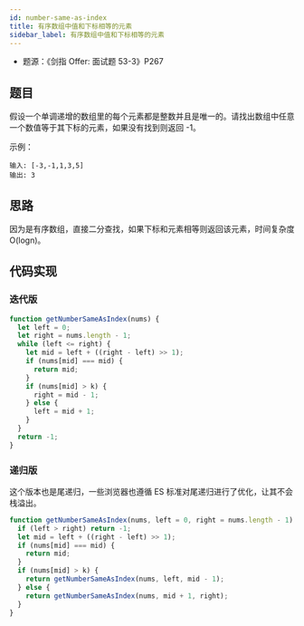 ```yaml
---
id: number-same-as-index
title: 有序数组中值和下标相等的元素
sidebar_label: 有序数组中值和下标相等的元素
---
```


- 题源：《剑指 Offer: 面试题 53-3》P267

## 题目

假设一个单调递增的数组里的每个元素都是整数并且是唯一的。请找出数组中任意一个数值等于其下标的元素，如果没有找到则返回 -1。

示例：

```text
输入: [-3,-1,1,3,5]
输出: 3
```

## 思路

因为是有序数组，直接二分查找，如果下标和元素相等则返回该元素，时间复杂度 O(logn)。

## 代码实现

### 迭代版

```js
function getNumberSameAsIndex(nums) {
  let left = 0;
  let right = nums.length - 1;
  while (left <= right) {
    let mid = left + ((right - left) >> 1);
    if (nums[mid] === mid) {
      return mid;
    }
    if (nums[mid] > k) {
      right = mid - 1;
    } else {
      left = mid + 1;
    }
  }
  return -1;
}
```

### 递归版

这个版本也是尾递归，一些浏览器也遵循 ES 标准对尾递归进行了优化，让其不会栈溢出。

```js
function getNumberSameAsIndex(nums, left = 0, right = nums.length - 1) {
  if (left > right) return -1;
  let mid = left + ((right - left) >> 1);
  if (nums[mid] === mid) {
    return mid;
  }
  if (nums[mid] > k) {
    return getNumberSameAsIndex(nums, left, mid - 1);
  } else {
    return getNumberSameAsIndex(nums, mid + 1, right);
  }
}
```
